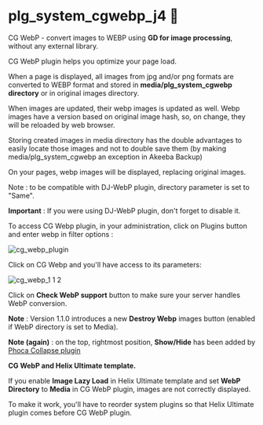 # plg_system_cgwebp_j4 :spoon:

CG WebP - convert images to WEBP using <b>GD for image processing</b>, without any external library. 

CG WebP plugin helps you optimize your page load.

When a page is displayed, all images from jpg and/or png formats are converted to WEBP format and stored in <b>media/plg_system_cgwebp directory</b> or in original images directory.

When images are updated, their webp images is updated as well. Webp images have a version based on original image hash, so, on change, they will be reloaded by web browser.

Storing created images in media directory has the double advantages to easily locate those images and not to double save them (by making media/plg_system_cgwebp an exception in Akeeba Backup)

On your pages, webp images will be displayed, replacing original images.

Note : to be compatible with DJ-WebP plugin, directory parameter is set to "Same".

<b>Important</b> : If you were using DJ-WebP plugin, don't forget to disable it.

To access CG Webp plugin, in your administration, click on Plugins button and enter webp in filter options : 

![cg_webp_plugin](https://github.com/conseilgouz/plg_system_cgwebp_j4/assets/19435246/d9e7a39a-b94d-4fad-a1b1-e677f559de80)

Click on CG Webp and you'll have access to its parameters:

![cg_webp_1 1 2](https://github.com/conseilgouz/plg_system_cgwebp_j4/assets/19435246/cd2a6ee4-acb8-4d39-a6f8-bccfd8b139bc)

Click on <b>Check WebP support</b> button to make sure your server handles WebP conversion.

<b>Note</b> : Version 1.1.0 introduces a new <b>Destroy Webp</b> images button (enabled if WebP directory is set to Media).

<b>Note (again)</b> : on the top, rightmost position, <b>Show/Hide</b> has been added by <a href="https://www.phoca.cz/phoca-collapse-system-plugin" target="_blank">Phoca Collapse plugin</a>

<b>CG WebP and Helix Ultimate template.</b>

If you enable <b>Image Lazy Load</b> in Helix Ultimate template and set <b>WebP Directory</b> to <b>Media</b> in CG WebP plugin, images are not correctly displayed.

To make it work, you'll have to reorder system plugins so that Helix Ultimate plugin comes before CG WebP plugin.
